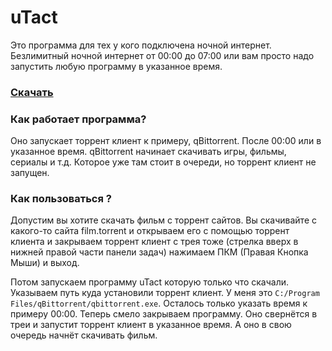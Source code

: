 # uTact
Это программа для тех у кого подключена ночной интернет. Безлимитный ночной интернет от 00:00 до 07:00 или вам просто надо запустить любую программу в указанное время.   

### [Скачать](http://getutact.ru/)

### Как работает программа?
Оно запускает торрент клиент к примеру, qBittorrent. После 00:00 или в указанное время. qBittorrent начинает скачивать игры, фильмы, сериалы и т.д. Которое уже там стоит в очереди, но торрент клиент не запущен.

### Как пользоваться ? 

Допустим вы хотите скачать фильм c торрент сайтов. Вы скачивайте с какого-то сайта film.torrent и открываем его с помощью торрент клиента и закрываем торрент клиент с трея тоже (стрелка вверх в нижней правой части панели задач) нажимаем ПКМ (Правая Кнопка Мыши) и выход. 

Потом запускаем программу uTact которую только что скачали. Указываем путь куда установили торрент клиент. У меня это `C:/Program Files/qBittorrent/qbittorrent.exe`. Осталось только указать время к примеру 00:00. Теперь смело закрываем программу. Оно свернётся в треи и запустит торрент клиент в указанное время. А оно в свою очередь начнёт скачивать фильм. 
